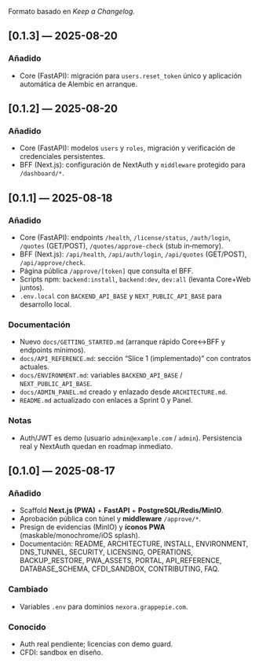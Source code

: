 Formato basado en *Keep a Changelog*.

## [0.1.3] — 2025-08-20

### Añadido
- Core (FastAPI): migración para `users.reset_token` único y aplicación automática de Alembic en arranque.

## [0.1.2] — 2025-08-20

### Añadido
- Core (FastAPI): modelos `users` y `roles`, migración y verificación de credenciales persistentes.
- BFF (Next.js): configuración de NextAuth y `middleware` protegido para `/dashboard/*`.

## [0.1.1] — 2025-08-18

### Añadido
- Core (FastAPI): endpoints `/health`, `/license/status`, `/auth/login`, `/quotes` (GET/POST), `/quotes/approve-check` (stub in‑memory).
- BFF (Next.js): `/api/health`, `/api/auth/login`, `/api/quotes` (GET/POST), `/api/approve/check`.
- Página pública `/approve/[token]` que consulta el BFF.
- Scripts npm: `backend:install`, `backend:dev`, `dev:all` (levanta Core+Web juntos).
- `.env.local` con `BACKEND_API_BASE` y `NEXT_PUBLIC_API_BASE` para desarrollo local.

### Documentación
- Nuevo `docs/GETTING_STARTED.md` (arranque rápido Core↔BFF y endpoints mínimos).
- `docs/API_REFERENCE.md`: sección “Slice 1 (implementado)” con contratos actuales.
- `docs/ENVIRONMENT.md`: variables `BACKEND_API_BASE` / `NEXT_PUBLIC_API_BASE`.
- `docs/ADMIN_PANEL.md` creado y enlazado desde `ARCHITECTURE.md`.
- `README.md` actualizado con enlaces a Sprint 0 y Panel.

### Notas
- Auth/JWT es demo (usuario `admin@example.com` / `admin`). Persistencia real y NextAuth quedan en roadmap inmediato.

## [0.1.0] — 2025-08-17

### Añadido

- Scaffold **Next.js (PWA)** + **FastAPI** + **PostgreSQL/Redis/MinIO**.
- Aprobación pública con túnel y **middleware** `/approve/*`.
- Presign de evidencias (MinIO) y **íconos PWA** (maskable/monochrome/iOS splash).
- Documentación: README, ARCHITECTURE, INSTALL, ENVIRONMENT, DNS\_TUNNEL, SECURITY, LICENSING, OPERATIONS, BACKUP\_RESTORE, PWA\_ASSETS, PORTAL, API\_REFERENCE, DATABASE\_SCHEMA, CFDI\_SANDBOX, CONTRIBUTING, FAQ.

### Cambiado

- Variables `.env` para dominios `nexora.grappepie.com`.

### Conocido

- Auth real pendiente; licencias con demo guard.
- CFDI: sandbox en diseño.

